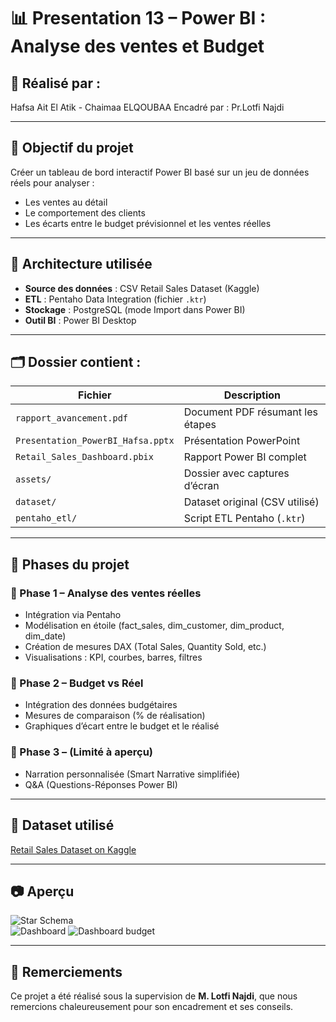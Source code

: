 
# 📊 Presentation 13 – Power BI : Analyse des ventes et Budget

## 👤 Réalisé par :
Hafsa Ait El Atik - Chaimaa ELQOUBAA 
Encadré par : Pr.Lotfi Najdi

---

## 🎯 Objectif du projet

Créer un tableau de bord interactif Power BI basé sur un jeu de données réels pour analyser :

- Les ventes au détail
- Le comportement des clients
- Les écarts entre le budget prévisionnel et les ventes réelles

---

## 🧱 Architecture utilisée

- **Source des données** : CSV Retail Sales Dataset (Kaggle)
- **ETL** : Pentaho Data Integration (fichier `.ktr`)
- **Stockage** : PostgreSQL (mode Import dans Power BI)
- **Outil BI** : Power BI Desktop

---

## 🗂️ Dossier contient :

| Fichier | Description |
|--------|-------------|
| `rapport_avancement.pdf` | Document PDF résumant les étapes |
| `Presentation_PowerBI_Hafsa.pptx` | Présentation PowerPoint |
| `Retail_Sales_Dashboard.pbix` | Rapport Power BI complet |
| `assets/` | Dossier avec captures d’écran |
| `dataset/` | Dataset original (CSV utilisé) |
| `pentaho_etl/` | Script ETL Pentaho (`.ktr`) |

---

## 📌 Phases du projet

### 🔹 Phase 1 – Analyse des ventes réelles
- Intégration via Pentaho
- Modélisation en étoile (fact_sales, dim_customer, dim_product, dim_date)
- Création de mesures DAX (Total Sales, Quantity Sold, etc.)
- Visualisations : KPI, courbes, barres, filtres

### 🔹 Phase 2 – Budget vs Réel
- Intégration des données budgétaires
- Mesures de comparaison (% de réalisation)
- Graphiques d’écart entre le budget et le réalisé

### 🔹 Phase 3 – (Limité à aperçu)
- Narration personnalisée (Smart Narrative simplifiée)
- Q&A (Questions-Réponses Power BI)

---

## 🔗 Dataset utilisé

[Retail Sales Dataset on Kaggle](https://www.kaggle.com/datasets/mohammadtalib786/retail-sales-dataset/data)

---

## 📷 Aperçu

![Star Schema](./assets/star_schema.png)  
![Dashboard](./assets/dashboard_sales.png)
![Dashboard budget](./assets/dashboard_budget.png)

---

## 🙏 Remerciements

Ce projet a été réalisé sous la supervision de **M. Lotfi Najdi**, que nous remercions chaleureusement pour son encadrement et ses conseils.
